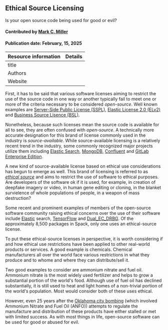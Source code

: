 ## Ethical Source Licensing

<!--- deck text start --->
Is your open source code being used for good or evil?
<!--- deck text end --->

#### Contributed by [Mark C. Miller](https://github.com/markcmiller86)
#### Publication date: February, 15, 2025

Resource information | Details
:--- | :---
title | 
Authors |
Website |

First, it has to be said that various software licenses aiming to restrict the use of the source code in one way or another typically fail to meet one or more of the criteria necessary to be considered *open-source*.
Well known examples are [Server-Side Public License (SSPL)](https://en.wikipedia.org/wiki/Server_Side_Public_License), [Elastic License 2.0 (ELv2)](https://www.elastic.co/licensing/elastic-license) and [Business Source Lisence (BSL)](https://en.wikipedia.org/wiki/Business_Source_License).

<!--
(commons clause, MS shared source).
-->

Nonetheless, because such licenses mean the source code is available for all to see, they are often confused with *open-source*.
A technically more accurate designation for this brand of license commonly used in the industry is *source-available*.
While source-available licensing is a relatively recent trend in the industry, some commonly recognized major projects utilize them including [Elastic Search](https://www.elastic.co), [MongoDB](https://www.mongodb.com/legal/licensing/server-side-public-license), [Confluent](https://www.confluent.io/confluent-community-license-faq/) and [GitLab Enterprise Edition](https://en.wikipedia.org/wiki/Source-available_software#GitLab_Enterprise_Edition_License_(EE_License)).

A new kind of source-available license based on ethical use considerations has begun to emerge as well.
This brand of licensing is referred to as [*ethical source*](https://ethicalsource.dev/licenses/) and aims to restrict the use of software to ethical purposes.
Are developers of the software ok if it is used, for example, in creation of deepfake imagery or video, in human gene editing or cloning, in the blanket survielence of whole populations of people, in a weapon of mass destruction?

Some recent and prominent examples of members of the open-source software community raising ethical concerns over the use of their software include [Elastic](https://pureinsights.com/blog/2024/elastics-journey-from-apache-2-0-to-agpl-3/) search, [TensorFlow](https://www.nytimes.com/2018/04/04/technology/google-letter-ceo-pentagon-project.html) and [Dual_EC_DRBG](https://en.wikipedia.org/wiki/Dual_EC_DRBG#Standardization_and_implementations).
Of the approximately 8,500 packages in Spack, only one uses an ethical-source license.

To put these ethical-source licenses in perspective, it is worth considering if and how ethical use restrictions have been applied to other real-world products or services.
A good example is chemicals.
Chemical manufacturers all over the world face various restrictions in what they produce and to whome and where they can distribute/sell it.

Two good examples to consider are ammonium nitrate and fuel oil.
Ammonium nitrate is the most widely used fertilizer and helps to grow a substantial portion of the world's food.
Although use of fuel oil has declined substantially, it is still used to heat and light homes of a non-trivial portion of the world's population.
Most would consider both of these uses ethical.

However, even 25 years after the [Oklahoma city bombing](https://en.wikipedia.org/wiki/Oklahoma_City_bombing) (which involved Ammonium Nitrate and Fuel Oil (ANFO)) attempts to regulate the manufacture and distribution of these products have either stalled or met with limited success.
As with most things in life, open-source software can be used for good or abused for evil.

<!---
Publish: yes
Pinned: no
Topics: online learning
--->
